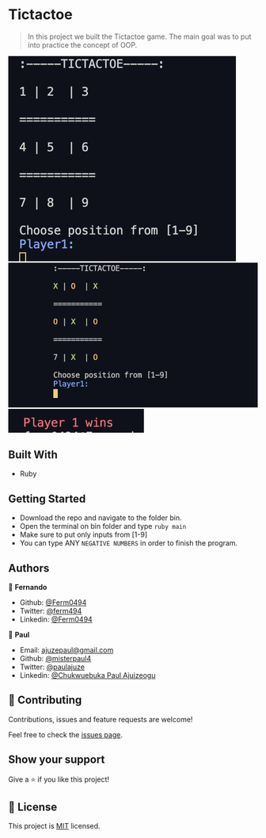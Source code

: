 # Tictactoe

> In this project we built the Tictactoe game. The main goal was to put into practice the concept of OOP.

![screenshot](./img/1.png)
![screenshot](./img/2.png)
![screenshot](./img/3.png)

## Built With

- Ruby

## Getting Started

- Download the repo and navigate to the folder bin.
- Open the terminal on bin folder and type `ruby main`
- Make sure to put only inputs from [1-9]
- You can type  ANY `NEGATIVE NUMBERS` in order to finish the program.

## Authors

👤 **Fernando**

- Github: [@Ferm0494](https://github.com/Ferm0494)
- Twitter: [@ferm494](https://twitter.com/ferm494)
- Linkedin: [@Ferm0494](https://www.linkedin.com/in/ferm0494/)

👤 **Paul**

- Email: [ajuzepaul@gmail.com](ajuzepaul@gmail.com)
- Github: [@misterpaul4](https://github.com/misterpaul4)
- Twitter: [@paulajuze](https://twitter.com/paulajuze)
- Linkedin: [@Chukwuebuka Paul Ajuizeogu](https://www.linkedin.com/in/chukwuebuka-paul-ajuizeogu/)

## 🤝 Contributing

Contributions, issues and feature requests are welcome!

Feel free to check the [issues page](issues/).

## Show your support

Give a ⭐️ if you like this project!

## 📝 License

This project is [MIT](lic.url) licensed.

